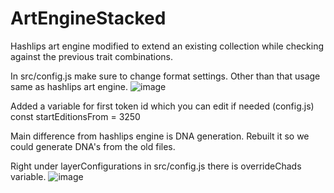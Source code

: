 # ArtEngineStacked
Hashlips art engine modified to extend an existing collection while checking against the previous trait combinations.

In src/config.js make sure to change format settings. Other than that usage same as hashlips art engine.
![image](https://user-images.githubusercontent.com/97899677/202340710-37480825-61d8-4ec1-b294-fa3342e7b918.png)

Added a variable for first token id which you can edit if needed (config.js)
const startEditionsFrom = 3250

Main difference from hashlips engine is DNA generation. 
Rebuilt it so we could generate DNA's from the old files.

Right under layerConfigurations in src/config.js there is overrideChads variable. 
![image](https://user-images.githubusercontent.com/97899677/202341293-51057575-f810-4179-9d6c-d4fb30d8f9cc.png)
